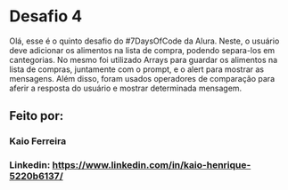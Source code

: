 # Desafio 4
Olá, esse é o quinto desafio do #7DaysOfCode da Alura. Neste, o usuário deve adicionar os alimentos na lista de compra, podendo separa-los em cantegorias.
No mesmo foi utilizado Arrays para guardar os alimentos na lista de compras, juntamente com o prompt, e o alert para mostrar as mensagens.
Além disso, foram usados operadores de comparação para aferir a resposta do usuário e mostrar determinada mensagem.

## Feito por:

### Kaio Ferreira

### Linkedin: https://www.linkedin.com/in/kaio-henrique-5220b6137/
